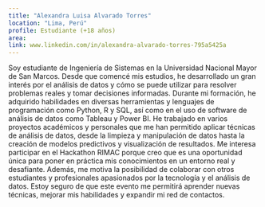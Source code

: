 ```yaml
---
title: "Alexandra Luisa Alvarado Torres"
location: "Lima, Perú"
profile: Estudiante (+18 años)
area: 
link: www.linkedin.com/in/alexandra-alvarado-torres-795a5425a
---
```


Soy estudiante de Ingeniería de Sistemas en la Universidad Nacional Mayor de San Marcos. Desde que comencé mis estudios, he desarrollado un gran interés por el análisis de datos y cómo se puede utilizar para resolver problemas reales y tomar decisiones informadas. Durante mi formación, he adquirido habilidades en diversas herramientas y lenguajes de programación como Python, R y SQL, así como en el uso de software de análisis de datos como Tableau y Power BI. He trabajado en varios proyectos académicos y personales que me han permitido aplicar técnicas de análisis de datos, desde la limpieza y manipulación de datos hasta la creación de modelos predictivos y visualización de resultados. Me interesa participar en el Hackathon RIMAC porque creo que es una oportunidad única para poner en práctica mis conocimientos en un entorno real y desafiante. Además, me motiva la posibilidad de colaborar con otros estudiantes y profesionales apasionados por la tecnología y el análisis de datos. Estoy seguro de que este evento me permitirá aprender nuevas técnicas, mejorar mis habilidades y expandir mi red de contactos.